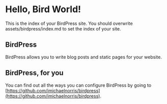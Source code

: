 # Hello, Bird World!
This is the index of your BirdPress site. You should overwrite
assets/birdpress/index.md to set the index of your site.

## BirdPress
BirdPress allows you to write blog posts and static pages for your website.

## BirdPress, for you
You can find out all the ways you can configure BirdPress by going to
[https://github.com/imichaelnorris/birdpress](https://github.com/imichaelnorris/birdpress).
